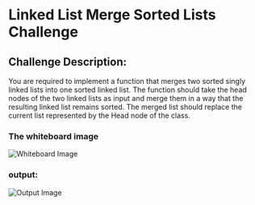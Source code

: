 ﻿# Linked List Merge Sorted Lists Challenge

## Challenge Description:
You are required to implement a function that merges two sorted singly linked lists into one sorted linked list. The function should take the head nodes of the two linked lists as input and merge them in a way that the resulting linked list remains sorted. The merged list should replace the current list represented by the Head node of the class.
### The whiteboard image
![Whiteboard Image](assets/WhitPordMargAndSort.PNG)
### output:
![Output Image](assets/outputSortAndMarge.PNG)